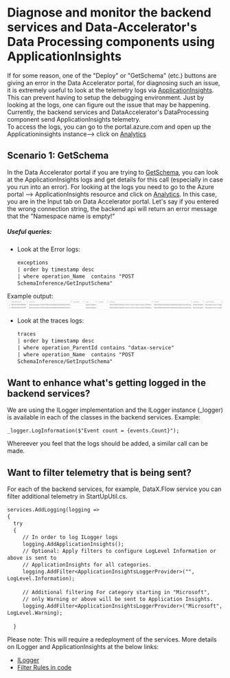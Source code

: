 # Diagnose and monitor the backend services and Data-Accelerator's Data Processing components using ApplicationInsights
If for some reason, one of the "Deploy" or "GetSchema" (etc.) buttons are giving an error in the Data Accelerator portal, for diagnosing such an issue, it is extremely useful to look at the telemetry logs via [ApplicationInsights](https://docs.microsoft.com/en-us/azure/azure-monitor/app/app-insights-overview#what-does-application-insights-monitor). This can prevent having to setup the debugging environment. Just by looking at the logs, one can figure out the issue that may be happening. 
Currently, the backend services and DataAccelerator's DataProcessing component send ApplicationInsights telemetry.  
To access the logs, you can go to the portal.azure.com and open up the Applicationinsights instance--> click on [Analytics](https://docs.microsoft.com/en-us/azure/azure-monitor/app/analytics)  

## Scenario 1: GetSchema
In the Data Accelerator portal if you are trying to [GetSchema](https://github.com/Microsoft/data-accelerator/wiki/Creating-your-first-pipeline-in-5-minutes!#steps-to-follow), you can look at the ApplicationInsights logs and get details for this call (especially in case you run into an error). For looking at the logs you need to go to the Azure portal --> ApplicationInsights resource and click on [Analytics](https://docs.microsoft.com/en-us/azure/azure-monitor/app/analytics).
In this case, you are in the Input tab on Data Accelerator portal. Let's say if you entered the wrong connection string, the backend api will return an error message that the "Namespace name is empty!"
##### Useful queries:
  - Look at the Error logs:
    ```
    exceptions 
    | order by timestamp desc 
    | where operation_Name  contains "POST SchemaInference/GetInputSchema"
    ```
Example output:
![Data Accelerator](./tutorials/images/AIErrorResult.PNG)
     
  - Look at the traces logs:
    ```
    traces 
    | order by timestamp desc 
    | where operation_ParentId contains "datax-service" 
    | where operation_Name  contains "POST SchemaInference/GetInputSchema"
    ```

## Want to enhance what's getting logged in the backend services?
We are using the ILogger implementation and the ILogger instance (_logger) is available in each of the classes in the backend services. 
Example: 
  ```
  _logger.LogInformation($"Event count = {events.Count}");
  ```
Whereever you feel that the logs should be added, a similar call can be made.

## Want to filter telemetry that is being sent?
For each of the backend services, for example, DataX.Flow service you can filter additional telemetry in StartUpUtil.cs.
   ```
   services.AddLogging(logging =>
   {
     try
     {
        // In order to log ILogger logs
        logging.AddApplicationInsights();
        // Optional: Apply filters to configure LogLevel Information or above is sent to
        // ApplicationInsights for all categories.
        logging.AddFilter<ApplicationInsightsLoggerProvider>("", LogLevel.Information);

        // Additional filtering For category starting in "Microsoft",
        // only Warning or above will be sent to Application Insights.
        logging.AddFilter<ApplicationInsightsLoggerProvider>("Microsoft", LogLevel.Warning);

     }
   ```  
Please note: This will require a redeployment of the services.
More details on ILogger and ApplicationInsights at the below links:
  - [ILogger](https://docs.microsoft.com/en-us/azure/azure-monitor/app/ilogger)
  - [Filter Rules in code](https://docs.microsoft.com/en-us/aspnet/core/fundamentals/logging/?view=aspnetcore-2.2#filter-rules-in-code)